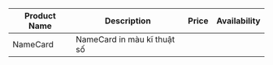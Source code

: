 
| Product Name | Description | Price | Availability |
|-|-|-|-|
| NameCard | NameCard in màu kĩ thuật số
